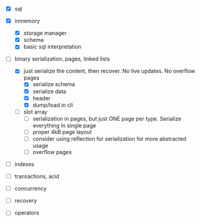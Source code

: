 * [x] sql
* [x] inmemory
    * [x] storage manager
    * [x] schema
    * [x] basic sql interpretation
* [ ] binary serialization, pages, linked lists
    * [x] just serialize the content, then recover. No live updates. No overflow pages
        * [x] serialize schema
        * [x] serialize data
        * [x] header
        * [x] dump/load in cli
    * [ ] slot array
        * [ ] serialization in pages, but just ONE page per type. Serialize everything in single page
        * [ ] proper 4kB page layout
        * [ ] consider using reflection for serialization for more abstracted usage
        * [ ] overflow pages
* [ ] indexes
* [ ] transactions, acid
* [ ] concurrency
* [ ] recovery
* [ ] operators

